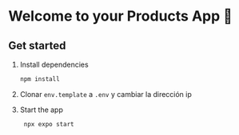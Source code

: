 # Welcome to your Products App 👋

## Get started

1. Install dependencies

   ```bash
   npm install
   ```

2. Clonar `env.template` a `.env` y cambiar la dirección ip

3. Start the app

   ```bash
    npx expo start
   ```
